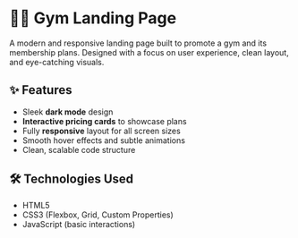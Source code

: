 # 🏋️‍♂️ Gym Landing Page

A modern and responsive landing page built to promote a gym and its membership plans. Designed with a focus on user experience, clean layout, and eye-catching visuals.

## ✨ Features

- Sleek **dark mode** design
- **Interactive pricing cards** to showcase plans
- Fully **responsive** layout for all screen sizes
- Smooth hover effects and subtle animations
- Clean, scalable code structure

## 🛠️ Technologies Used

- HTML5
- CSS3 (Flexbox, Grid, Custom Properties)
- JavaScript (basic interactions)


